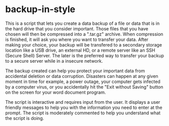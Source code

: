 # backup-in-style

This is a script that lets you create a data backup of a file or data that is in the hard drive that
you consider important. Those files that you have chosen will then be compressed into a ".tar.gz"
archive. When compression is finished, it will ask you where you want to transfer your data. After making
your choice, your backup will be transfered to a secondary storage location like a USB drive, an
external HD, or a remote server like an SSH (Secure Shell) Server. The later is the preferred way
to transfer your backup to a secure server while in a insecure network.

The backup created can help you protect your important data from accidental deletion or data
corruption. Disasters can happen at any given moment in time for example, a power outage, your
computer gets infected by a computer virus, or you accidentally hit the "Exit without Saving" button on
the screen for your word document program.

The script is interactive and requires input from the user. It displays a user friendly messages to
help you with the information you need to enter at the prompt. The script is moderately commented to help
you understand what the script is doing.
